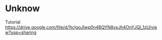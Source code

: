 # Unknow
 
Tutorial https://drive.google.com/file/d/1tcIgoJlwp0n4BQYN8vsJh4OnYJQl_1zU/view?usp=sharing
